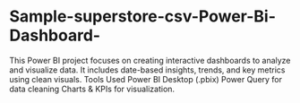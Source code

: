 # Sample-superstore-csv-Power-Bi-Dashboard-
This Power BI project focuses on creating interactive dashboards to analyze and visualize data. It includes date-based insights, trends, and key metrics using clean visuals.   Tools Used  Power BI Desktop (.pbix)  Power Query for data cleaning  Charts &amp; KPIs for visualization.
